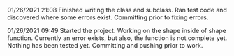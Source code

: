 01/26/2021 21:08
Finished writing the class and subclass. Ran test code and discovered where some errors exist. Committing prior to fixing errors.

01/26/2021 09:49
Started the project. Working on the shape inside of shape function. Currently an error exists, but also, the function is not complete yet. Nothing has been tested yet. Committing and pushing prior to work.